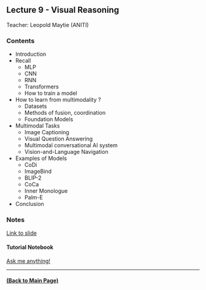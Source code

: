 ## Lecture 9 - Visual Reasoning
Teacher: Leopold Maytie (ANITI)

<!-- 
### Lecture video
View the recorded lecture [here](https://drive.google.com/file/d/1f8MoZRFecxIGyBfAIPGf1C23cY0A36ZF/view?usp=sharing)  (this will only be available for approximately 6 weeks after the course)
-->

### Contents

* Introduction
* Recall
  * MLP
  * CNN
  * RNN
  * Transformers
  * How to train a model 
* How to learn from multimodality ?
  * Datasets
  * Methods of fusion, coordination
  * Foundation Models
* Multimodal Tasks
  * Image Captioning
  * Visual Question Answering
  * Multimodal conversational AI system
  * Vision-and-Language Navigation
* Examples of Models
  * CoDi
  * ImageBind
  * BLIP-2
  * CoCa
  * Inner Monologue
  * Palm-E
* Conclusion

### Notes

[Link to slide](https://docs.google.com/presentation/d/1RhRBy4dZYMCBhC-q_Xhm0KDO3PMpsPFvi8NoKLFM9rY/edit?usp=sharing)

#### Tutorial Notebook

[Ask me anything!](https://colab.research.google.com/drive/17bFp1GR2t1UlkG5uqOWAZDZAVMyIHnaC?usp=sharing)

---
#### [(Back to Main Page)](../index.md)
